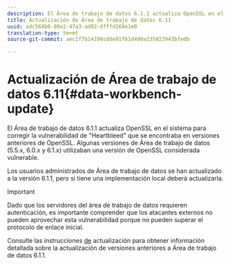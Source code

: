```yaml
---
description: El Área de trabajo de datos 6.1.1 actualiza OpenSSL en el sistema para corregir la vulnerabilidad de "Heartbleed" que se encontraba en versiones anteriores de OpenSSL. Algunas versiones de Área de trabajo de datos (5.5.x, 6.0.x y 6.1.x) utilizaban una versión de OpenSSL considerada vulnerable.
title: Actualización de Área de trabajo de datos 6.11
uuid: adc564b8-80e2-47a3-ad92-dfffd168e1e0
translation-type: tm+mt
source-git-commit: aec1f7b14198cdde91f61d490a235022943bfedb

---
```



# Actualización de Área de trabajo de datos 6.11{#data-workbench-update}

El Área de trabajo de datos 6.1.1 actualiza OpenSSL en el sistema para corregir la vulnerabilidad de &quot;Heartbleed&quot; que se encontraba en versiones anteriores de OpenSSL. Algunas versiones de Área de trabajo de datos (5.5.x, 6.0.x y 6.1.x) utilizaban una versión de OpenSSL considerada vulnerable.

Los usuarios administrados de Área de trabajo de datos se han actualizado a la versión 6.1.1, pero si tiene una implementación local deberá actualizarla.

>[!IMPORTANT]
>
>Dado que los servidores del área de trabajo de datos requieren autenticación, es importante comprender que los atacantes externos no pueden aprovechar esta vulnerabilidad porque no pueden superar el protocolo de enlace inicial.

Consulte las instrucciones [de](../../home/c-inst-svr/c-upgrd-uninst-sftwr/c-upgrd-sftwr/c-6-0-to-6-1-upgrade/c-6-0-to-6-1-upgrade.md#concept-fe2c858705434896941a7885ff17bb9c) actualización para obtener información detallada sobre la actualización de versiones anteriores a Área de trabajo de datos 6.1.1.

